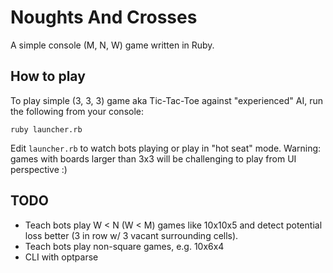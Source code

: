 # Noughts And Crosses

A simple console (M, N, W) game written in Ruby.

## How to play
To play simple (3, 3, 3) game aka Tic-Tac-Toe against "experienced" AI, run the following from your console:
```shell
ruby launcher.rb

```
Edit `launcher.rb` to watch bots playing or play in "hot seat" mode.
Warning: games with boards larger than 3x3 will be challenging to play from UI perspective :)

## TODO
- Teach bots play W < N (W < M) games like 10x10x5 and detect potential loss better (3 in row w/ 3 vacant surrounding
cells).
- Teach bots play non-square games, e.g. 10x6x4
- CLI with optparse
